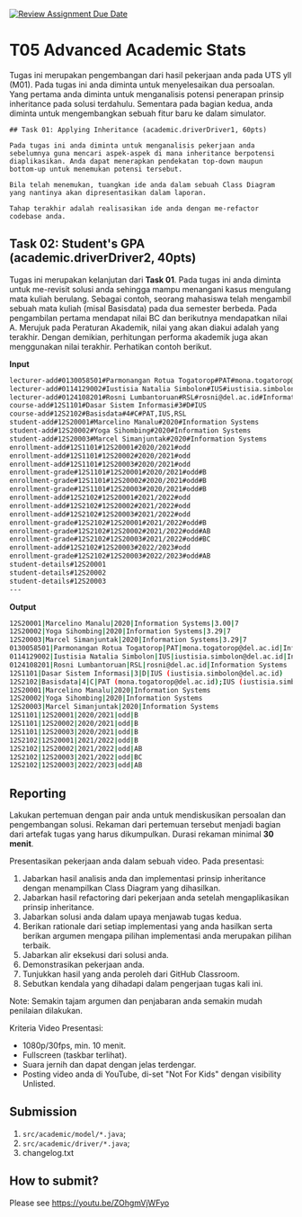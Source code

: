 [![Review Assignment Due Date](https://classroom.github.com/assets/deadline-readme-button-24ddc0f5d75046c5622901739e7c5dd533143b0c8e959d652212380cedb1ea36.svg)](https://classroom.github.com/a/4aej0XrN)
# T05 Advanced Academic Stats

Tugas ini merupakan pengembangan dari hasil pekerjaan anda pada UTS yll (M01). Pada tugas ini anda diminta untuk menyelesaikan dua persoalan. Yang pertama anda diminta untuk menganalisis potensi penerapan prinsip inheritance pada solusi terdahulu. Sementara pada bagian kedua, anda diminta untuk mengembangkan sebuah fitur baru ke dalam simulator.

    ## Task 01: Applying Inheritance (academic.driverDriver1, 60pts)

    Pada tugas ini anda diminta untuk menganalisis pekerjaan anda sebelumnya guna mencari aspek-aspek di mana inheritance berpotensi diaplikasikan. Anda dapat menerapkan pendekatan top-down maupun bottom-up untuk menemukan potensi tersebut.

    Bila telah menemukan, tuangkan ide anda dalam sebuah Class Diagram yang nantinya akan dipresentasikan dalam laporan.

    Tahap terakhir adalah realisasikan ide anda dengan me-refactor codebase anda.

## Task 02: Student's GPA (academic.driverDriver2, 40pts)

Tugas ini merupakan kelanjutan dari **Task 01**. Pada tugas ini anda diminta untuk me-revisit solusi anda sehingga mampu menangani kasus mengulang mata kuliah berulang. Sebagai contoh, seorang mahasiswa telah mengambil sebuah mata kuliah (misal Basisdata) pada dua semester berbeda. Pada pengambilan pertama mendapat nilai BC dan berikutnya mendapatkan nilai A. Merujuk pada Peraturan Akademik, nilai yang akan diakui adalah yang terakhir. Dengan demikian, perhitungan performa akademik juga akan menggunakan nilai terakhir. Perhatikan contoh berikut.

**Input**

```bash
lecturer-add#0130058501#Parmonangan Rotua Togatorop#PAT#mona.togatorop@del.ac.id#Information Systems
lecturer-add#0114129002#Iustisia Natalia Simbolon#IUS#iustisia.simbolon@del.ac.id#Informatics
lecturer-add#0124108201#Rosni Lumbantoruan#RSL#rosni@del.ac.id#Information Systems
course-add#12S1101#Dasar Sistem Informasi#3#D#IUS
course-add#12S2102#Basisdata#4#C#PAT,IUS,RSL
student-add#12S20001#Marcelino Manalu#2020#Information Systems
student-add#12S20002#Yoga Sihombing#2020#Information Systems
student-add#12S20003#Marcel Simanjuntak#2020#Information Systems
enrollment-add#12S1101#12S20001#2020/2021#odd
enrollment-add#12S1101#12S20002#2020/2021#odd
enrollment-add#12S1101#12S20003#2020/2021#odd
enrollment-grade#12S1101#12S20001#2020/2021#odd#B
enrollment-grade#12S1101#12S20002#2020/2021#odd#B
enrollment-grade#12S1101#12S20003#2020/2021#odd#B
enrollment-add#12S2102#12S20001#2021/2022#odd
enrollment-add#12S2102#12S20002#2021/2022#odd
enrollment-add#12S2102#12S20003#2021/2022#odd
enrollment-grade#12S2102#12S20001#2021/2022#odd#B
enrollment-grade#12S2102#12S20002#2021/2022#odd#AB
enrollment-grade#12S2102#12S20003#2021/2022#odd#BC
enrollment-add#12S2102#12S20003#2022/2023#odd
enrollment-grade#12S2102#12S20003#2022/2023#odd#AB
student-details#12S20001
student-details#12S20002
student-details#12S20003
---

```

**Output**

```bash
12S20001|Marcelino Manalu|2020|Information Systems|3.00|7
12S20002|Yoga Sihombing|2020|Information Systems|3.29|7
12S20003|Marcel Simanjuntak|2020|Information Systems|3.29|7
0130058501|Parmonangan Rotua Togatorop|PAT|mona.togatorop@del.ac.id|Information Systems
0114129002|Iustisia Natalia Simbolon|IUS|iustisia.simbolon@del.ac.id|Informatics
0124108201|Rosni Lumbantoruan|RSL|rosni@del.ac.id|Information Systems
12S1101|Dasar Sistem Informasi|3|D|IUS (iustisia.simbolon@del.ac.id)
12S2102|Basisdata|4|C|PAT (mona.togatorop@del.ac.id);IUS (iustisia.simbolon@del.ac.id);RSL (rosni@del.ac.id)
12S20001|Marcelino Manalu|2020|Information Systems
12S20002|Yoga Sihombing|2020|Information Systems
12S20003|Marcel Simanjuntak|2020|Information Systems
12S1101|12S20001|2020/2021|odd|B
12S1101|12S20002|2020/2021|odd|B
12S1101|12S20003|2020/2021|odd|B
12S2102|12S20001|2021/2022|odd|B
12S2102|12S20002|2021/2022|odd|AB
12S2102|12S20003|2021/2022|odd|BC
12S2102|12S20003|2022/2023|odd|AB

```

## Reporting
Lakukan pertemuan dengan pair anda untuk mendiskusikan persoalan dan pengembangan solusi. Rekaman dari pertemuan tersebut menjadi bagian dari artefak tugas yang harus dikumpulkan. Durasi rekaman minimal **30 menit**.

Presentasikan pekerjaan anda dalam sebuah video. Pada presentasi:
1. Jabarkan hasil analisis anda dan implementasi prinsip inheritance dengan menampilkan Class Diagram yang dihasilkan.
2. Jabarkan hasil refactoring dari pekerjaan anda setelah mengaplikasikan prinsip inheritance.
3. Jabarkan solusi anda dalam upaya menjawab tugas kedua.
4. Berikan rationale dari setiap implementasi yang anda hasilkan serta berikan argumen mengapa pilihan implementasi anda merupakan pilihan terbaik.
5. Jabarkan alir eksekusi dari solusi anda.
6. Demonstrasikan pekerjaan anda.
7. Tunjukkan hasil yang anda peroleh dari GitHub Classroom.
8. Sebutkan kendala yang dihadapi dalam pengerjaan tugas kali ini.

Note: Semakin tajam argumen dan penjabaran anda semakin mudah penilaian dilakukan.

Kriteria Video Presentasi:
+ 1080p/30fps, min. 10 menit.
+ Fullscreen (taskbar terlihat).
+ Suara jernih dan dapat dengan jelas terdengar.
+ Posting video anda di YouTube, di-set "Not For Kids" dengan visibility Unlisted.

## Submission
1. ```src/academic/model/*.java```;
2. ```src/academic/driver/*.java```;
3. changelog.txt

## How to submit?
Please see https://youtu.be/ZOhgmVjWFyo
